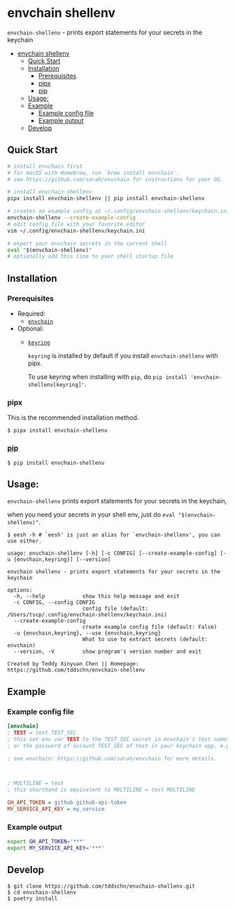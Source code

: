 # envchain shellenv

`envchain-shellenv` - prints export statements for your secrets in the keychain

- [envchain shellenv](#envchain-shellenv)
  - [Quick Start](#quick-start)
  - [Installation](#installation)
    - [Prerequisites](#prerequisites)
    - [pipx](#pipx)
    - [pip](#pip)
  - [Usage:](#usage)
  - [Example](#example)
    - [Example config file](#example-config-file)
    - [Example output](#example-output)
  - [Develop](#develop)

## Quick Start
```bash
# install envchain first
# for macOS with Homebrew, run `brew install envchain'.
# see https://github.com/sorah/envchain for instructions for your OS.

# install envchain-shellenv
pipx install envchain-shellenv || pip install envchain-shellenv

# creates an example config at ~/.config/envchain-shellenv/keychain.ini
envchain-shellenv --create-example-config
# edit config file with your favorite editor
vim ~/.config/envchain-shellenv/keychain.ini

# export your envchain secrets in the current shell
eval "$(envchain-shellenv)"
# optionally add this line to your shell startup file
```

## Installation

### Prerequisites
- Required:
  - [`envchain`](https://github.com/sorah/envchain)
- Optional:
  - [`keyring`](https://github.com/jaraco/keyring)

    `keyring` is installed by default if you install `envchain-shellenv` with pipx.

    To use keyring when installing with `pip`, do `pip install 'envchain-shellenv[keyring]'`.

### pipx

This is the recommended installation method.

```
$ pipx install envchain-shellenv
```

### [pip](https://pypi.org/project/envchain-shellenv/)

```
$ pip install envchain-shellenv
```

## Usage:

`envchain-shellenv` prints export statements for your secrets in the keychain,

when you need your secrets in your shell env, just do `eval "$(envchain-shellenv)"`.

```
$ eesh -h # `eesh' is just an alias for `envchain-shellenv', you can use either.

usage: envchain-shellenv [-h] [-c CONFIG] [--create-example-config] [-u {envchain,keyring}] [--version]

envchain shellenv - prints export statements for your secrets in the keychain

options:
  -h, --help            show this help message and exit
  -c CONFIG, --config CONFIG
                        config file (default: /Users/tscp/.config/envchain-shellenv/keychain.ini)
  --create-example-config
                        create example config file (default: False)
  -u {envchain,keyring}, --use {envchain,keyring}
                        What to use to extract secrets (default: envchain)
  --version, -V         show program's version number and exit

Created by Teddy Xinyuan Chen || Homepage: https://github.com/tddschn/envchain-shellenv
```

## Example

### Example config file

```ini
[envchain]
; TEST = test TEST_SEC
; this set env var TEST to the TEST_SEC secret in envchain's test namespace,
; or the password of account TEST_SEC of test in your keychain app, e.g. Keychain Access.app on macOS.

; see envchain: https://github.com/sorah/envchain for more details.



; MULTILINE = test
; this shorthand is equivalent to MULTILINE = test MULTILINE

GH_API_TOKEN = github github-api-token
MY_SERVICE_API_KEY = my_service
```

### Example output

```bash
export GH_API_TOKEN='***'
export MY_SERVICE_API_KEY='***'
```


## Develop

```
$ git clone https://github.com/tddschn/envchain-shellenv.git
$ cd envchain-shellenv
$ poetry install
```